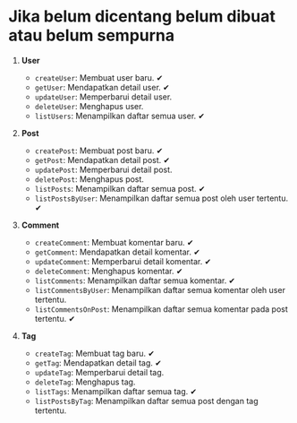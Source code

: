 # Jika belum dicentang belum dibuat atau belum sempurna

1. **User**

   - `createUser`: Membuat user baru. ✔
   - `getUser`: Mendapatkan detail user. ✔
   - `updateUser`: Memperbarui detail user.
   - `deleteUser`: Menghapus user.
   - `listUsers`: Menampilkan daftar semua user. ✔

2. **Post**

   - `createPost`: Membuat post baru. ✔
   - `getPost`: Mendapatkan detail post. ✔
   - `updatePost`: Memperbarui detail post.
   - `deletePost`: Menghapus post.
   - `listPosts`: Menampilkan daftar semua post. ✔
   - `listPostsByUser`: Menampilkan daftar semua post oleh user tertentu. ✔

3. **Comment**

   - `createComment`: Membuat komentar baru. ✔
   - `getComment`: Mendapatkan detail komentar. ✔
   - `updateComment`: Memperbarui detail komentar. ✔
   - `deleteComment`: Menghapus komentar. ✔
   - `listComments`: Menampilkan daftar semua komentar. ✔
   - `listCommentsByUser`: Menampilkan daftar semua komentar oleh user tertentu.
   - `listCommentsOnPost`: Menampilkan daftar semua komentar pada post tertentu. ✔

4. **Tag**
   - `createTag`: Membuat tag baru. ✔
   - `getTag`: Mendapatkan detail tag. ✔
   - `updateTag`: Memperbarui detail tag.
   - `deleteTag`: Menghapus tag.
   - `listTags`: Menampilkan daftar semua tag. ✔
   - `listPostsByTag`: Menampilkan daftar semua post dengan tag tertentu.
